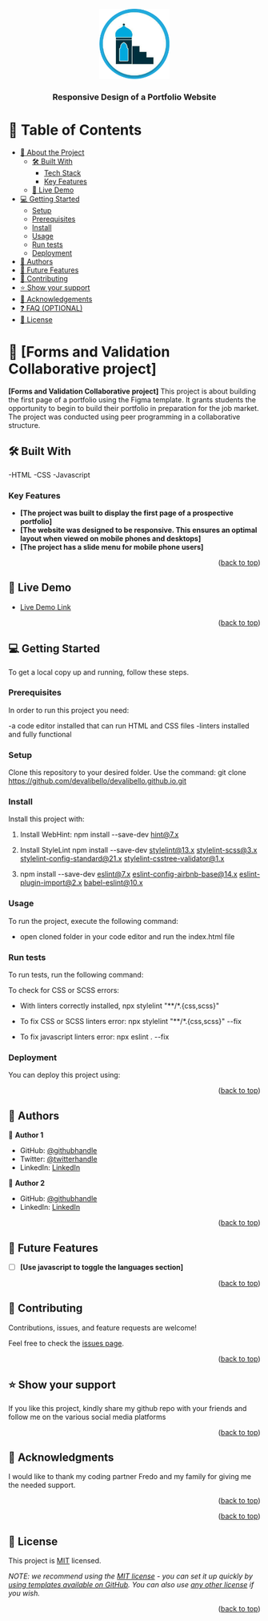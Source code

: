 <a name="readme-top"></a>

<!--
HOW TO USE:
This is an example of how you may give instructions on setting up your project locally.

Modify this file to match your project and remove sections that don't apply.

REQUIRED SECTIONS:
- Table of Contents
- About the Project
  - Built With
  - Live Demo
- Getting Started
- Authors
- Future Features
- Contributing
- Show your support
- Acknowledgements
- License

OPTIONAL SECTIONS:
- FAQ

After you're finished please remove all the comments and instructions!
-->

<div align="center">
  <!-- You are encouraged to replace this logo with your own! Otherwise you can also remove it. -->
  <img src="img/global_minbar.png" alt="logo" width="140"  height="auto" />
  <br/>

  <h3><b>Responsive Design of a Portfolio Website</b></h3>

</div>

<!-- TABLE OF CONTENTS -->

# 📗 Table of Contents

- [📖 About the Project](#about-project)
  - [🛠 Built With](#built-with)
    - [Tech Stack](#tech-stack)
    - [Key Features](#key-features)
  - [🚀 Live Demo](#live-demo)
- [💻 Getting Started](#getting-started)
  - [Setup](#setup)
  - [Prerequisites](#prerequisites)
  - [Install](#install)
  - [Usage](#usage)
  - [Run tests](#run-tests)
  - [Deployment](#triangular_flag_on_post-deployment)
- [👥 Authors](#authors)
- [🔭 Future Features](#future-features)
- [🤝 Contributing](#contributing)
- [⭐️ Show your support](#support)
- [🙏 Acknowledgements](#acknowledgements)
- [❓ FAQ (OPTIONAL)](#faq)
- [📝 License](#license)

<!-- PROJECT DESCRIPTION -->

# 📖 [Forms and Validation Collaborative project] <a name="about-project"></a>


**[Forms and Validation Collaborative project]** This project is about building the first page of a portfolio using the Figma template. It grants students the opportunity to begin to build their portfolio in preparation for the job market. The project was conducted using peer programming in a collaborative structure.

## 🛠 Built With <a name="built-with"></a>

-HTML
-CSS
-Javascript

### Key Features <a name="key-features"></a>

- **[The project was built to display the first page of a prospective portfolio]**
- **[The website was designed to be responsive. This ensures an optimal layout when viewed on mobile phones and desktops]**
- **[The project has a slide menu for mobile phone users]**



<p align="right">(<a href="#readme-top">back to top</a>)</p>

<!-- LIVE DEMO -->

## 🚀 Live Demo <a name="live-demo"></a>

- [Live Demo Link](https://devalibello.github.io/setup_and_mobile_first/)

<p align="right">(<a href="#readme-top">back to top</a>)</p>

<!-- GETTING STARTED -->

## 💻 Getting Started <a name="getting-started"></a>

To get a local copy up and running, follow these steps.

### Prerequisites

In order to run this project you need:

-a code editor installed that can run HTML and CSS files 
-linters installed and fully functional

### Setup

Clone this repository to your desired folder. Use the command: git clone https://github.com/devalibello/devalibello.github.io.git


### Install

Install this project with:

1.  Install WebHint: npm install --save-dev hint@7.x

2.  Install StyleLint npm install --save-dev stylelint@13.x stylelint-scss@3.x stylelint-config-standard@21.x stylelint-csstree-validator@1.x

3.  npm install --save-dev eslint@7.x eslint-config-airbnb-base@14.x eslint-plugin-import@2.x babel-eslint@10.x

### Usage

To run the project, execute the following command:

- open cloned folder in your code editor and run the index.html file

### Run tests

To run tests, run the following command:

To check for CSS or SCSS errors:
- With linters correctly installed,
npx stylelint "**/*.{css,scss}"

- To fix CSS or SCSS linters error:
npx stylelint "**/*.{css,scss}" --fix

- To fix javascript linters error:
npx eslint . --fix

### Deployment

You can deploy this project using:

<!--
Example:

```sh

```
 -->

<p align="right">(<a href="#readme-top">back to top</a>)</p>

<!-- AUTHOR -->

## 👥 Authors <a name="authors"></a>

👤 **Author 1**

- GitHub: [@githubhandle](https://github.com/devalibello)
- Twitter: [@twitterhandle](https://twitter.com/i_am_aalee)
- LinkedIn: [LinkedIn](https://www.linkedin.com/in/ali-bello-imoukhuede/)

👤 **Author 2**

- GitHub: [@githubhandle](https://github.com/fredo509)
- LinkedIn: [LinkedIn](https://www.linkedin.com/in/fredo-st-fleur-0b41a122a)

<p align="right">(<a href="#readme-top">back to top</a>)</p>

<!-- FUTURE FEATURES -->

## 🔭 Future Features <a name="future-features"></a>

- [ ] **[Use javascript to toggle the languages section]**

<p align="right">(<a href="#readme-top">back to top</a>)</p>

<!-- CONTRIBUTING -->

## 🤝 Contributing <a name="contributing"></a>

Contributions, issues, and feature requests are welcome!

Feel free to check the [issues page](../../issues/).

<p align="right">(<a href="#readme-top">back to top</a>)</p>

<!-- SUPPORT -->

## ⭐️ Show your support <a name="support"></a>

If you like this project, kindly share my github repo with your friends and follow me on the various social media platforms

<p align="right">(<a href="#readme-top">back to top</a>)</p>

<!-- ACKNOWLEDGEMENTS -->

## 🙏 Acknowledgments <a name="acknowledgements"></a>

I would like to thank my coding partner Fredo and my family for giving me the needed support.

<p align="right">(<a href="#readme-top">back to top</a>)</p>


<p align="right">(<a href="#readme-top">back to top</a>)</p>

<!-- LICENSE -->

## 📝 License <a name="license"></a>

This project is [MIT](./LICENSE) licensed.

_NOTE: we recommend using the [MIT license](https://choosealicense.com/licenses/mit/) - you can set it up quickly by [using templates available on GitHub](https://docs.github.com/en/communities/setting-up-your-project-for-healthy-contributions/adding-a-license-to-a-repository). You can also use [any other license](https://choosealicense.com/licenses/) if you wish._

<p align="right">(<a href="#readme-top">back to top</a>)</p>
